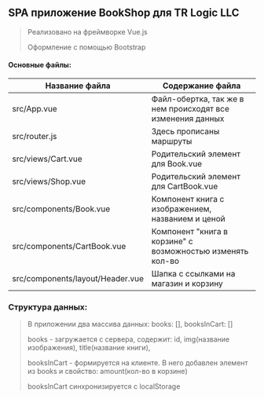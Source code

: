 SPA приложение BookShop для TR Logic LLC
---------------------------------

>Реализовано на фреймворке Vue.js
>
>Оформление c помощью Bootstrap
>
#### Основные файлы:

Название файла                    | Содержание файла
----------------------------------|------------------------------------------------------------
src/App.vue                       | Файл-обертка, так же в нем происходят все изменения данных
src/router.js                     | Здесь прописаны маршруты
src/views/Cart.vue                | Родительский элемент для Book.vue
src/views/Shop.vue                | Родительский элемент для CartBook.vue
src/components/Book.vue           | Компонент книга с изображением, названием и ценой
src/components/CartBook.vue       | Компонент "книга в корзине" с возможностью изменять кол-во
src/components/layout/Header.vue  | Шапка с ссылками на магазин и корзину

### Структура данных:

>В приложении два массива данных: books: [], booksInCart: []
>
>books - загружается с сервера, содержит: id, img(название изображения), title(название книги), 
>
>booksInCart - формируется на клиенте. В него добавлен элемент из books и свойство: amount(кол-во в корзине)
>
>booksInCart синхронизируется с localStorage

